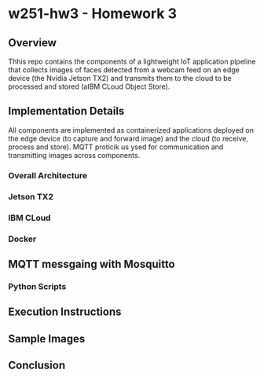 # w251-hw3 - Homework 3

## Overview
Thhis repo contains the components of a lightweight IoT application pipeline that collects images of faces detected from a webcam feed on an edge device (the Nvidia Jetson TX2) and transmits them to the cloud to be processed and stored (aIBM CLoud Object Store).

## Implementation Details
All components are implemented as containerized applications deployed on the edge device (to capture and forward image) and the cloud (to receive, process and store). MQTT proticik us ysed for communication and transmitting images across components.

### Overall Architecture


### Jetson TX2 



### IBM CLoud


### Docker


## MQTT messgaing with Mosquitto



### Python Scripts

## Execution Instructions


## Sample Images


## Conclusion





